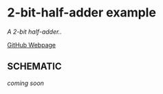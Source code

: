 # 2-bit-half-adder example

_A 2-bit half-adder.._

[GitHub Webpage](https://jeffdecola.github.io/my-systemverilog-examples/)

## SCHEMATIC

_coming soon_
